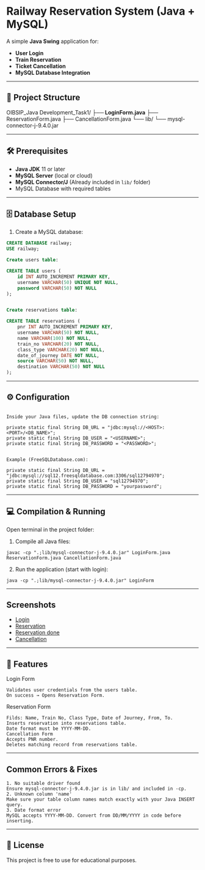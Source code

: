 
# Railway Reservation System (Java + MySQL)

A simple **Java Swing** application for:
- **User Login**
- **Train Reservation**
- **Ticket Cancellation**
- **MySQL Database Integration**

---

## 📂 Project Structure
OIBSIP_Java Development_Task1/
**├── LoginForm.java**
├── ReservationForm.java
├── CancellationForm.java
└── lib/
└── mysql-connector-j-9.4.0.jar

---


## 🛠 Prerequisites

- **Java JDK** 11 or later  
- **MySQL Server** (local or cloud)  
- **MySQL Connector/J** (Already included in `lib/` folder)  
- MySQL Database with required tables

---

## 🗄 Database Setup

1. Create a MySQL database:
```sql
CREATE DATABASE railway;
USE railway;

Create users table:

CREATE TABLE users (
    id INT AUTO_INCREMENT PRIMARY KEY,
    username VARCHAR(50) UNIQUE NOT NULL,
    password VARCHAR(50) NOT NULL
);


Create reservations table:

CREATE TABLE reservations (
    pnr INT AUTO_INCREMENT PRIMARY KEY,
    username VARCHAR(50) NOT NULL,
    name VARCHAR(100) NOT NULL,
    train_no VARCHAR(20) NOT NULL,
    class_type VARCHAR(20) NOT NULL,
    date_of_journey DATE NOT NULL,
    source VARCHAR(50) NOT NULL,
    destination VARCHAR(50) NOT NULL
);

``` 
---


## ⚙ Configuration
``` 

Inside your Java files, update the DB connection string:

private static final String DB_URL = "jdbc:mysql://<HOST>:<PORT>/<DB_NAME>";
private static final String DB_USER = "<USERNAME>";
private static final String DB_PASSWORD = "<PASSWORD>";


Example (FreeSQLDatabase.com):

private static final String DB_URL = "jdbc:mysql://sql12.freesqldatabase.com:3306/sql12794970";
private static final String DB_USER = "sql12794970";
private static final String DB_PASSWORD = "yourpassword";
``` 
---
## 💻 Compilation & Running

Open terminal in the project folder:

1. Compile all Java files:
``` 
javac -cp ".;lib/mysql-connector-j-9.4.0.jar" LoginForm.java ReservationForm.java CancellationForm.java
``` 

2. Run the application (start with login):
``` 
java -cp ".;lib/mysql-connector-j-9.4.0.jar" LoginForm
``` 
---
## Screenshots

 - [Login](https://github.com/Kishan269565/OIBSIP_Java-Development_Task1/blob/main/login.png)
 - [Reservation](https://github.com/Kishan269565/OIBSIP_Java-Development_Task1/blob/main/reservation.png)
 - [Reservation done ](https://github.com/Kishan269565/OIBSIP_Java-Development_Task1/blob/main/successful.png)
 - [Cancellation](https://github.com/Kishan269565/OIBSIP_Java-Development_Task1/blob/main/cancellation.png)
---

## 🔑 Features
Login Form
``` 
Validates user credentials from the users table.
On success → Opens Reservation Form.
``` 
Reservation Form
``` 
Filds: Name, Train No, Class Type, Date of Journey, From, To.
Inserts reservation into reservations table.
Date format must be YYYY-MM-DD.
Cancellation Form
Accepts PNR number.
Deletes matching record from reservations table.
``` 
---
## Common Errors & Fixes
``` 
1. No suitable driver found
Ensure mysql-connector-j-9.4.0.jar is in lib/ and included in -cp.
2. Unknown column 'name'
Make sure your table column names match exactly with your Java INSERT query.
3. Date format error
MySQL accepts YYYY-MM-DD. Convert from DD/MM/YYYY in code before inserting.
``` 
---
## 📌 License


This project is free to use for educational purposes.



